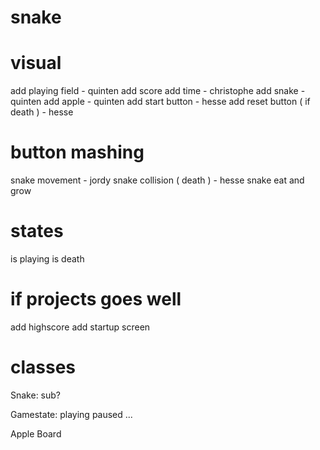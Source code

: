 # snake

# visual

add playing field - quinten
add score
add time - christophe
add snake - quinten
add apple - quinten
add start button - hesse
add reset button ( if death ) - hesse

# button mashing

snake movement - jordy
snake collision ( death ) - hesse
snake eat and grow

# states

is playing
is death

# if projects goes well

add highscore
add startup screen


# classes
Snake: sub?

    

Gamestate:
    playing
    paused
    ...

Apple
Board


